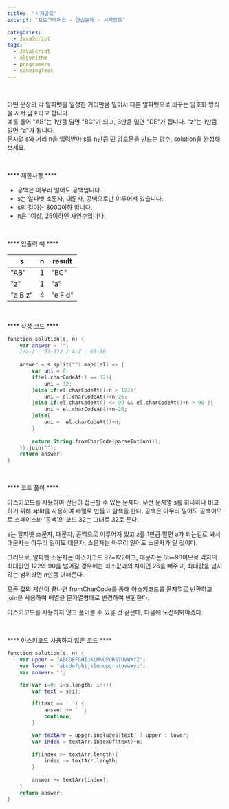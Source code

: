 ```yaml
---
title:  "시저암호"
excerpt: "프로그래머스 - 연습문제 - 시저암호"

categories:
  - JavaScript
tags: 
  - JavaScript
  - algorithm 
  - programers
  - codeingTest
---
```


<br/>

어떤 문장의 각 알파벳을 일정한 거리만큼 밀어서 다른 알파벳으로 바꾸는 
암호화 방식을 시저 암호라고 합니다.<br/> 
예를 들어 "AB"는 1만큼 밀면 "BC"가 되고, 3만큼 밀면 "DE"가 됩니다. 
"z"는 1만큼 밀면 "a"가 됩니다.<br/>
문자열 s와 거리 n을 입력받아 s를 n만큼 민 암호문을 만드는 함수, solution을 완성해 보세요.

<br/>

**** 제한사항 ****

 - 공백은 아무리 밀어도 공백입니다.
 - s는 알파벳 소문자, 대문자, 공백으로만 이루어져 있습니다.
 - s의 길이는 8000이하 입니다.
 - n은 1이상, 25이하인 자연수입니다.

<br/>

**** 입출력 예 ****

|s|n|result|
|-|-|------|
|"AB"|1|"BC"|
|"z"|1|"a"|
|"a B z"|4|"e F d"|


<br/>

**** 작성 코드 ****

```kotlin
function solution(s, n) {
    var answer = '';
    //a-z : 97-122 / A-Z : 65-90
    
    answer = s.split("").map((el) => {
        var uni = 0;
        if(el.charCodeAt() == 32){
            uni = 32;
        }else if(el.charCodeAt()+n > 122){
            uni = el.charCodeAt()+n-26;
        }else if(el.charCodeAt() <= 90 && el.charCodeAt()+n > 90 ){
            uni = el.charCodeAt()+n-26;
        }else{
            uni =  el.charCodeAt()+n;
        }
        
        return String.fromCharCode(parseInt(uni));
    }).join("");
    return answer;
}
```


<br/>

**** 코드 풀이 ****

아스키코드를 사용하여 간단히 접근할 수 있는 문제다.
우선 문자열 s를 하나하나 비교하기 위해 split을 사용하여 배열로 만들고 탐색을 한다.
공백은 아무리 밀어도 공백이므로 스페이스바 '공백'의 코드 32는 그대로 32로 둔다.

s는 알파벳 소문자, 대문자, 공백으로 이루어져 있고 z를 1만큼 밀면 a가 되는걸로 봐서
대문자는 아무리 밀어도 대문자, 소문자는 아무리 밀어도 소문자가 될 것이다.

그러므로, 알파벳 소문자는 아스키코드 97~122이고, 대문자는 65~90이므로 각자의 최대값인 122와 90을
넘어갈 경우에는 최소값과의 차이인 26을 빼주고, 최대값을 넘지 않는 범위라면 n만큼 더해준다.

모든 값의 계산이 끝나면 fromCharCode를 통해 아스키코드를 문자열로 반환하고 join을 사용하여
배열을 문자열형태로 변경하여 반환한다.

아스키코드를 사용하지 않고 풀어볼 수 있을 것 같은데, 다음에 도전해봐야겠다.



<br/>


**** 아스키코드 사용하지 않은 코드 ****

```kotlin
function solution(s, n) {
    var upper = "ABCDEFGHIJKLMNOPQRSTUVWXYZ";
    var lower = "abcdefghijklmnopqrstuvwxyz";
    var answer= '';

    for(var i=0; i<s.length; i++){
        var text = s[i];

        if(text == ' ') {
            answer += ' '; 
            continue;
        }

        var textArr = upper.includes(text) ? upper : lower;
        var index = textArr.indexOf(text)+n;
        
        if(index >= textArr.length){
            index -= textArr.length;
        }
            
        answer += textArr[index];
    }
    return answer;
}
```